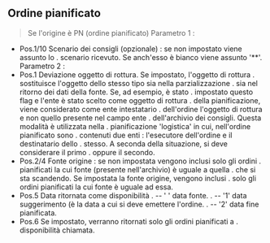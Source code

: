 ## Ordine pianificato
>Se l'origine è PN (ordine pianificato)
Parametro 1 : 
-    Pos.1/10  Scenario dei consigli (opzionale) :  se non impostato viene assunto lo
.              scenario ricevuto. Se anch'esso è bianco viene assunto '**'.
Parametro 2 : 
-    Pos.1     Deviazione oggetto di rottura. Se impostato, l'oggetto di rottura
.              sostituisce l'oggetto dello stesso tipo sia nella parzializzazione
.              sia nel ritorno dei dati della fonte. Se, ad esempio, è stato
.              impostato questo flag e l'ente è stato scelto come oggetto di rottura
.              della pianificazione, viene considerato come ente intestatario
.              dell'ordine l'oggetto di rottura e non quello presente nel campo ente
.              dell'archivio dei consigli. Questa modalità è utilizzata nella
.              pianificazione 'logistica' in cui, nell'ordine pianificato sono
.              contenuti due enti :  l'esecutore dell'ordine e il destinatario dello
.              stesso. A seconda della situazione, si deve considerare il primo
.              oppure il secondo.
-    Pos.2/4   Fonte origine :  se non impostata vengono inclusi solo gli ordini
.              pianificati la cui fonte (presente nell'archivio) è uguale a quella
.              che si sta scandendo. Se impostata la fonte origine, vengono inclusi
.              solo gli ordini pianificati la cui fonte è uguale ad essa.
-    Pos.5     Data ritornata come disponibilità
.              -- ' ' data fonte.
.              -- '1' data suggerimento (è la data a cui si deve emettere l'ordine.
.              -- '2' data fine pianificata.
-    Pos.6     Se impostato, verranno ritornati solo gli ordini pianificati a
.              disponibilità chiamata.

